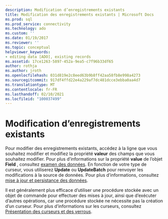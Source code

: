 ```yaml
---
description: Modification d’enregistrements existants
title: Modification des enregistrements existants | Microsoft Docs
ms.prod: sql
ms.prod_service: connectivity
ms.technology: ado
ms.custom: ''
ms.date: 01/19/2017
ms.reviewer: ''
ms.topic: conceptual
helpviewer_keywords:
- editing data [ADO], existing records
ms.assetid: 17ce1263-5897-452a-9ea5-c7f96b33df65
author: rothja
ms.author: jroth
ms.openlocfilehash: 031d819e2c8eed63b9b8ff42aa58fb8e998a4273
ms.sourcegitcommit: 917df4ffd22e4a229af7dc481dcce3ebba0aa4d7
ms.translationtype: MT
ms.contentlocale: fr-FR
ms.lasthandoff: 02/10/2021
ms.locfileid: "100037499"
---
```

# <a name="editing-existing-records"></a>Modification d’enregistrements existants
Pour modifier des enregistrements existants, accédez à la ligne que vous souhaitez modifier et modifiez la propriété **valeur** des champs que vous souhaitez modifier. Pour plus d’informations sur la propriété **value** de l’objet **Field** , consultez [examen des données](./examining-data.md). En fonction de votre type de curseur, vous utiliserez **Update** ou **UpdateBatch** pour renvoyer les modifications à la source de données. Pour plus d’informations, consultez [mise à jour et persistance des données](./updating-and-persisting-data.md).  
  
 Il est généralement plus efficace d’utiliser une procédure stockée avec un objet de commande pour effectuer des mises à jour, ainsi que d’exécuter d’autres opérations, car une procédure stockée ne nécessite pas la création d’un curseur. Pour plus d’informations sur les curseurs, consultez [Présentation des curseurs et des verrous](./understanding-cursors-and-locks.md).